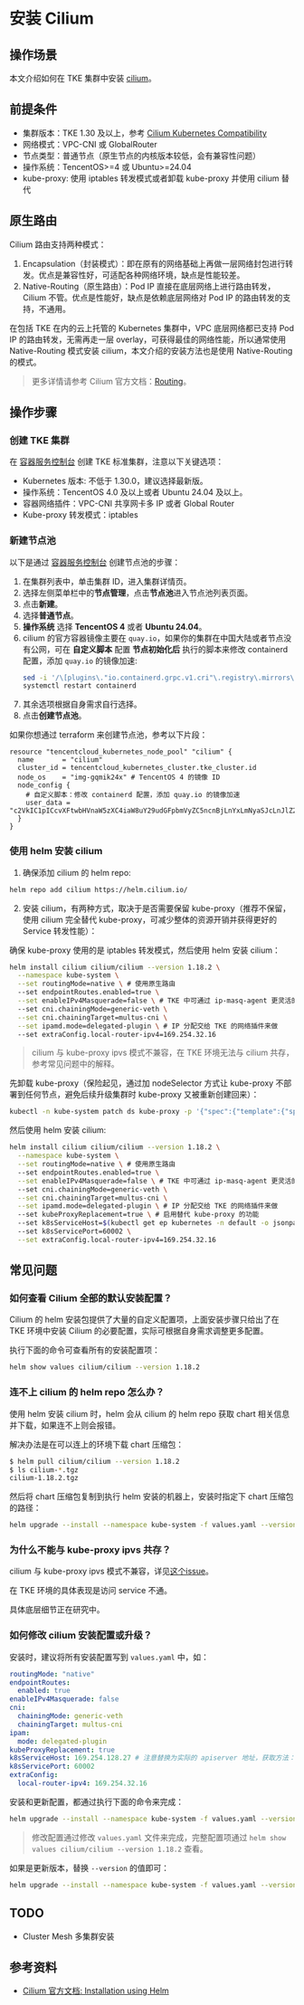# 安装 Cilium

## 操作场景

本文介绍如何在 TKE 集群中安装 [cilium](https://cilium.io/)。

## 前提条件

- 集群版本：TKE 1.30 及以上，参考 [Cilium Kubernetes Compatibility](https://docs.cilium.io/en/stable/network/kubernetes/compatibility/)
- 网络模式：VPC-CNI 或 GlobalRouter
- 节点类型：普通节点（原生节点的内核版本较低，会有兼容性问题）
- 操作系统：TencentOS>=4 或 Ubuntu>=24.04
- kube-proxy: 使用 iptables 转发模式或者卸载 kube-proxy 并使用 cilium 替代

## 原生路由

Cilium 路由支持两种模式：
1. Encapsulation（封装模式）：即在原有的网络基础上再做一层网络封包进行转发。优点是兼容性好，可适配各种网络环境，缺点是性能较差。
2. Native-Routing（原生路由）：Pod IP 直接在底层网络上进行路由转发，Cilium 不管。优点是性能好，缺点是依赖底层网络对 Pod IP 的路由转发的支持，不通用。

在包括 TKE 在内的云上托管的 Kubernetes 集群中，VPC 底层网络都已支持 Pod IP 的路由转发，无需再走一层 overlay，可获得最佳的网络性能，所以通常使用 Native-Routing 模式安装 cilium，本文介绍的安装方法也是使用 Native-Routing 的模式。

> 更多详情请参考 Cilium 官方文档：[Routing](https://docs.cilium.io/en/stable/network/concepts/routing/)。

## 操作步骤

### 创建 TKE 集群

在 [容器服务控制台](https://console.cloud.tencent.com/tke2/cluster) 创建 TKE 标准集群，注意以下关键选项：
- Kubernetes 版本: 不低于 1.30.0，建议选择最新版。
- 操作系统：TencentOS 4.0 及以上或者 Ubuntu 24.04 及以上。
- 容器网络插件：VPC-CNI 共享网卡多 IP 或者 Global Router
- Kube-proxy 转发模式：iptables

### 新建节点池

以下是通过 [容器服务控制台](https://console.cloud.tencent.com/tke2/cluster) 创建节点池的步骤：
1. 在集群列表中，单击集群 ID，进入集群详情页。
2. 选择左侧菜单栏中的**节点管理**，点击**节点池**进入节点池列表页面。
3. 点击**新建**。
4. 选择**普通节点**。
5. **操作系统** 选择 **TencentOS 4** 或者 **Ubuntu 24.04**。
6. cilium 的官方容器镜像主要在 `quay.io`，如果你的集群在中国大陆或者节点没有公网，可在 **自定义脚本** 配置 **节点初始化后** 执行的脚本来修改 containerd 配置，添加 `quay.io` 的镜像加速:
    ```bash
    sed -i '/\[plugins\."io.containerd.grpc.v1.cri"\.registry\.mirrors\]/ a\\ \ \ \ \ \ \ \ [plugins."io.containerd.grpc.v1.cri".registry.mirrors."quay.io"]\n\ \ \ \ \ \ \ \ \ \ endpoint = ["https://quay.tencentcloudcr.com"]' /etc/containerd/config.toml
    systemctl restart containerd
    ```
7. 其余选项根据自身需求自行选择。
8. 点击**创建节点池**。

如果你想通过 terraform 来创建节点池，参考以下片段：
```hcl
resource "tencentcloud_kubernetes_node_pool" "cilium" {
  name       = "cilium"
  cluster_id = tencentcloud_kubernetes_cluster.tke_cluster.id
  node_os    = "img-gqmik24x" # TencentOS 4 的镜像 ID
  node_config {
    # 自定义脚本：修改 containerd 配置，添加 quay.io 的镜像加速
    user_data = "c2VkIC1pICcvXFtwbHVnaW5zXC4iaW8uY29udGFpbmVyZC5ncnBjLnYxLmNyaSJcLnJlZ2lzdHJ5XC5taXJyb3JzXF0vIGFcXCBcIFwgXCBcIFwgXCBcIFtwbHVnaW5zLiJpby5jb250YWluZXJkLmdycGMudjEuY3JpIi5yZWdpc3RyeS5taXJyb3JzLiJxdWF5LmlvIl1cblwgXCBcIFwgXCBcIFwgXCBcIFwgZW5kcG9pbnQgPSBbImh0dHBzOi8vcXVheS50ZW5jZW50Y2xvdWRjci5jb20iXScgL2V0Yy9jb250YWluZXJkL2NvbmZpZy50b21sCnN5c3RlbWN0bCByZXN0YXJ0IGNvbnRhaW5lcmQK"
  }
}
```

### 使用 helm 安装 cilium
1. 确保添加 cilium 的 helm repo:

```bash
helm repo add cilium https://helm.cilium.io/
```

2. 安装 cilium，有两种方式，取决于是否需要保留 kube-proxy（推荐不保留，使用 cilium 完全替代 kube-proxy，可减少整体的资源开销并获得更好的 Service 转发性能）：

<Tabs>
  <TabItem value="1" label="与 kube-proxy 共存">

  确保 kube-proxy 使用的是 iptables 转发模式，然后使用 helm 安装 cilium：

  ```bash
  helm install cilium cilium/cilium --version 1.18.2 \
    --namespace kube-system \
    --set routingMode=native \ # 使用原生路由
    --set endpointRoutes.enabled=true \
    --set enableIPv4Masquerade=false \ # TKE 中可通过 ip-masq-agent 更灵活的控制 SNAT，cilium 无需参与
    --set cni.chainingMode=generic-veth \
    --set cni.chainingTarget=multus-cni \
    --set ipamd.mode=delegated-plugin \ # IP 分配交给 TKE 的网络插件来做
    --set extraConfig.local-router-ipv4=169.254.32.16
  ```

  > cilium 与 kube-proxy ipvs 模式不兼容，在 TKE 环境无法与 cilium 共存，参考常见问题中的解释。

  </TabItem>
  <TabItem value="2" label="完全替代 kube-proxy">

  先卸载 kube-proxy（保险起见，通过加 nodeSelector 方式让 kube-proxy 不部署到任何节点，避免后续升级集群时 kube-proxy 又被重新创建回来）：

  ```bash
  kubectl -n kube-system patch ds kube-proxy -p '{"spec":{"template":{"spec":{"nodeSelector":{"label-not-exist":"node-not-exist"}}}}}'
  ```

  然后使用 helm 安装 cilium:

  ```bash
  helm install cilium cilium/cilium --version 1.18.2 \
    --namespace kube-system \
    --set routingMode=native \ # 使用原生路由
    --set endpointRoutes.enabled=true \
    --set enableIPv4Masquerade=false \ # TKE 中可通过 ip-masq-agent 更灵活的控制 SNAT，cilium 无需参与
    --set cni.chainingMode=generic-veth \
    --set cni.chainingTarget=multus-cni \
    --set ipamd.mode=delegated-plugin \ # IP 分配交给 TKE 的网络插件来做
    --set kubeProxyReplacement=true \ # 启用替代 kube-proxy 的功能
    --set k8sServiceHost=$(kubectl get ep kubernetes -n default -o jsonpath='{.subsets[0].addresses[0].ip}') \ # 替代 kube-proxy 需拿到 apiserver 的实际地址而非虚拟的 ClussterIP 才能与 apiserver 通信（鸡生蛋和蛋生鸡问题）
    --set k8sServicePort=60002 \
    --set extraConfig.local-router-ipv4=169.254.32.16
  ```

  </TabItem>
</Tabs>

## 常见问题

### 如何查看 Cilium 全部的默认安装配置？

Cilium 的 helm 安装包提供了大量的自定义配置项，上面安装步骤只给出了在 TKE 环境中安装 Cilium 的必要配置，实际可根据自身需求调整更多配置。

执行下面的命令可查看所有的安装配置项：

```bash
helm show values cilium/cilium --version 1.18.2
```

### 连不上 cilium 的 helm repo 怎么办？

使用 helm 安装 cilium 时，helm 会从 cilium 的 helm repo 获取 chart 相关信息并下载，如果连不上则会报错。

解决办法是在可以连上的环境下载 chart 压缩包：
```bash
$ helm pull cilium/cilium --version 1.18.2
$ ls cilium-*.tgz
cilium-1.18.2.tgz
```

然后将 chart 压缩包复制到执行 helm 安装的机器上，安装时指定下 chart 压缩包的路径：
```bash
helm upgrade --install --namespace kube-system -f values.yaml --version 1.18.2 cilium ./cilium-1.18.2.tgz
```

### 为什么不能与 kube-proxy ipvs 共存？

cilium 与 kube-proxy ipvs 模式不兼容，详见[这个issue](https://github.com/cilium/cilium/issues/18610)。

在 TKE 环境的具体表现是访问 service 不通。

具体底层细节正在研究中。

### 如何修改 cilium 安装配置或升级？

安装时，建议将所有安装配置写到 `values.yaml` 中，如：

```yaml showLineNumbers title="values.yaml"
routingMode: "native"
endpointRoutes:
  enabled: true
enableIPv4Masquerade: false
cni:
  chainingMode: generic-veth
  chainingTarget: multus-cni
ipam:
  mode: delegated-plugin
kubeProxyReplacement: true
k8sServiceHost: 169.254.128.27 # 注意替换为实际的 apiserver 地址，获取方法：kubectl get ep kubernetes -n default -o jsonpath='{.subsets[0].addresses[0].ip}'
k8sServicePort: 60002
extraConfig:
  local-router-ipv4: 169.254.32.16
```

安装和更新配置，都通过执行下面的命令来完成：

```bash
helm upgrade --install --namespace kube-system -f values.yaml --version 1.18.2 cilium
```

> 修改配置通过修改 `values.yaml` 文件来完成，完整配置项通过 `helm show values cilium/cilium --version 1.18.2` 查看。

如果是更新版本，替换 `--version` 的值即可：

```bash
helm upgrade --install --namespace kube-system -f values.yaml --version 1.18.3 cilium
```

## TODO

- Cluster Mesh 多集群安装

## 参考资料

- [Cilium 官方文档: Installation using Helm](https://docs.cilium.io/en/stable/installation/k8s-install-helm/)
